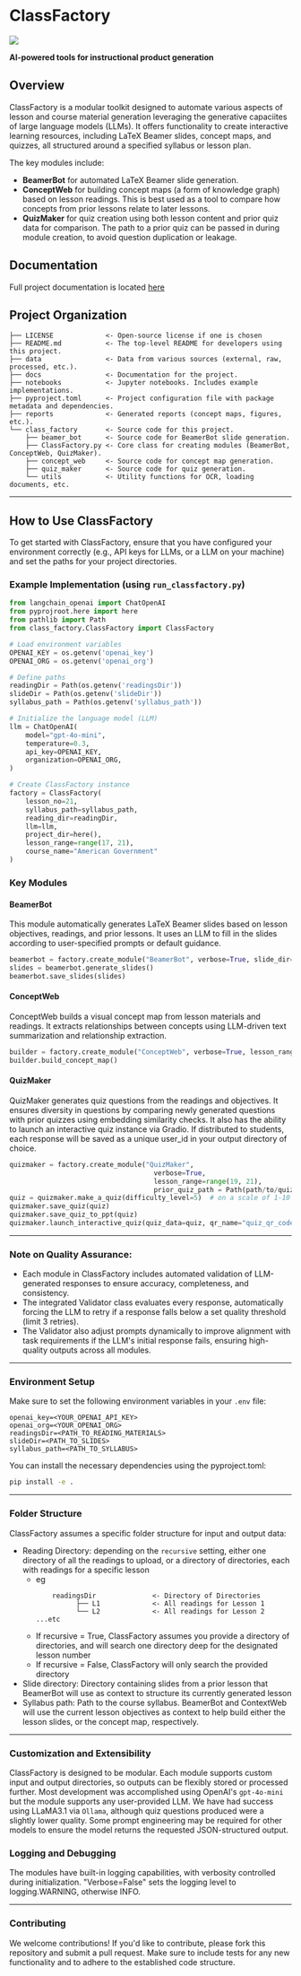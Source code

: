 # ClassFactory

<a target="_blank" href="https://cookiecutter-data-science.drivendata.org/">
    <img src="https://img.shields.io/badge/CCDS-Project%20template-328F97?logo=cookiecutter" />
</a>

**AI-powered tools for instructional product generation**

## Overview

ClassFactory is a modular toolkit designed to automate various aspects of lesson and course material generation leveraging the generative capaciites of large language models (LLMs). It offers functionality to create interactive learning resources, including LaTeX Beamer slides, concept maps, and quizzes, all structured around a specified syllabus or lesson plan.

The key modules include:
- **BeamerBot** for automated LaTeX Beamer slide generation.
- **ConceptWeb** for building concept maps (a form of knowledge graph) based on lesson readings. This is best used as a tool to compare how concepts from prior lessons relate to later lessons.
- **QuizMaker** for quiz creation using both lesson content and prior quiz data for comparison. The path to a prior quiz can be passed in during module creation, to avoid question duplication or leakage.

## Documentation
Full project documentation is located [here](https://speters9.github.io/ClassFactory/)

## Project Organization

```
├── LICENSE             <- Open-source license if one is chosen
├── README.md           <- The top-level README for developers using this project.
├── data                <- Data from various sources (external, raw, processed, etc.).
├── docs                <- Documentation for the project.
├── notebooks           <- Jupyter notebooks. Includes example implementations.
├── pyproject.toml      <- Project configuration file with package metadata and dependencies.
├── reports             <- Generated reports (concept maps, figures, etc.).
└── class_factory       <- Source code for this project.
    ├── beamer_bot      <- Source code for BeamerBot slide generation.
    ├── ClassFactory.py <- Core class for creating modules (BeamerBot, ConceptWeb, QuizMaker).
    ├── concept_web     <- Source code for concept map generation.
    ├── quiz_maker      <- Source code for quiz generation.
    └── utils           <- Utility functions for OCR, loading documents, etc.
```

---

## How to Use ClassFactory

To get started with ClassFactory, ensure that you have configured your environment correctly (e.g., API keys for LLMs, or a LLM on your machine) and set the paths for your project directories.

### Example Implementation (using `run_classfactory.py`)

```python
from langchain_openai import ChatOpenAI
from pyprojroot.here import here
from pathlib import Path
from class_factory.ClassFactory import ClassFactory

# Load environment variables
OPENAI_KEY = os.getenv('openai_key')
OPENAI_ORG = os.getenv('openai_org')

# Define paths
readingDir = Path(os.getenv('readingsDir'))
slideDir = Path(os.getenv('slideDir'))
syllabus_path = Path(os.getenv('syllabus_path'))

# Initialize the language model (LLM)
llm = ChatOpenAI(
    model="gpt-4o-mini",
    temperature=0.3,
    api_key=OPENAI_KEY,
    organization=OPENAI_ORG,
)

# Create ClassFactory instance
factory = ClassFactory(
    lesson_no=21,
    syllabus_path=syllabus_path,
    reading_dir=readingDir,
    llm=llm,
    project_dir=here(),
    lesson_range=range(17, 21),
    course_name="American Government"
)

```

### Key Modules

#### **BeamerBot**
This module automatically generates LaTeX Beamer slides based on lesson objectives, readings, and prior lessons. It uses an LLM to fill in the slides according to user-specified prompts or default guidance.

```python
beamerbot = factory.create_module("BeamerBot", verbose=True, slide_dir=slideDir)
slides = beamerbot.generate_slides()
beamerbot.save_slides(slides)
```

#### **ConceptWeb**
ConceptWeb builds a visual concept map from lesson materials and readings. It extracts relationships between concepts using LLM-driven text summarization and relationship extraction.

```python
builder = factory.create_module("ConceptWeb", verbose=True, lesson_range=range(19, 21))
builder.build_concept_map()
```

#### **QuizMaker**
QuizMaker generates quiz questions from the readings and objectives. It ensures diversity in questions by comparing newly generated questions with prior quizzes using embedding similarity checks. It also has the ability to launch an interactive quiz instance via Gradio. If distributed to students, each response will be saved as a unique user_id in your output directory of choice.

```python
quizmaker = factory.create_module("QuizMaker",
                                    verbose=True,
                                    lesson_range=range(19, 21),
                                    prior_quiz_path = Path(path/to/quiz))      # If using prior_quiz_path, ensure the excel doc passed is of column structure: ['type', 'question', 'A)', 'B)', 'C)', 'D)', 'correct_answer']
quiz = quizmaker.make_a_quiz(difficulty_level=5)  # on a scale of 1-10
quizmaker.save_quiz(quiz)
quizmaker.save_quiz_to_ppt(quiz)
quizmaker.launch_interactive_quiz(quiz_data=quiz, qr_name="quiz_qr_code")
```

---
### **Note on Quality Assurance:** 
- Each module in ClassFactory includes automated validation of LLM-generated responses to ensure accuracy, completeness, and consistency. 
- The integrated Validator class evaluates every response, automatically forcing the LLM to retry if a response falls below a set quality threshold (limit 3 retries). 
- The Validator also adjust prompts dynamically to improve alignment with task requirements if the LLM's initial response fails, ensuring high-quality outputs across all modules.
---

### Environment Setup

Make sure to set the following environment variables in your `.env` file:

```
openai_key=<YOUR_OPENAI_API_KEY>
openai_org=<YOUR_OPENAI_ORG>
readingsDir=<PATH_TO_READING_MATERIALS>
slideDir=<PATH_TO_SLIDES>
syllabus_path=<PATH_TO_SYLLABUS>
```

You can install the necessary dependencies using the pyproject.toml:

```bash
pip install -e .
```

---

### Folder Structure

ClassFactory assumes a specific folder structure for input and output data:

- Reading Directory: depending on the `recursive` setting, either one directory of all the readings to upload, or a directory of directories, each with readings for a specific lesson
    - eg
      ```
          readingsDir              <- Directory of Directories
                ├── L1             <- All readings for Lesson 1
                └── L2             <- All readings for Lesson 2
      ...etc
      ```
    - If recursive = True, ClassFactory assumes you provide a directory of directories, and will search one directory deep for the designated lesson number
    - If recursive = False, ClassFactory will only search the provided directory
- Slide directory: Directory containing slides from a prior lesson that BeamerBot will use as context to structure its currently generated lesson
- Syllabus path: Path to the course syllabus. BeamerBot and ContextWeb will use the current lesson objectives as context to help build either the lesson slides, or the concept map, respectively.
---

### Customization and Extensibility

ClassFactory is designed to be modular. Each module supports custom input and output directories, so outputs can be flexibly stored or processed further. Most development was accomplished using OpenAI's `gpt-4o-mini` but the module supports any user-provided LLM. We have had success using LLaMA3.1 via `Ollama`, although quiz questions produced were a slightly lower quality. Some prompt engineering may be required for other models to ensure the model returns the requested JSON-structured output.

### Logging and Debugging

The modules have built-in logging capabilities, with verbosity controlled during initialization. "Verbose=False" sets the logging level to logging.WARNING, otherwise INFO.

---

### Contributing

We welcome contributions! If you'd like to contribute, please fork this repository and submit a pull request. Make sure to include tests for any new functionality and to adhere to the established code structure.
